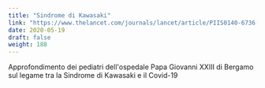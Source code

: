 ```yaml
---
title: "Sindrome di Kawasaki"
link: "https://www.thelancet.com/journals/lancet/article/PIIS0140-6736(20)31103-X/fulltext"
date: 2020-05-19
draft: false
weight: 188
---
```


Approfondimento dei pediatri dell'ospedale Papa Giovanni XXIII di Bergamo sul legame tra la Sindrome di Kawasaki e il Covid-19
